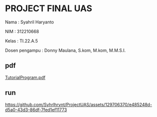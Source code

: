 # PROJECT FINAL UAS 

Nama : Syahril Haryanto

NIM : 312210668

Kelas : TI.22.A.5

Dosen pengampu : Donny Maulana, S.kom, M.kom, M.M.S.I.

## pdf

[TutorialProgram.pdf](https://github.com/Syhrlhrynt/ProjectUAS/files/13950013/TutorialProgram.pdf)


## run

https://github.com/Syhrlhrynt/ProjectUAS/assets/129706370/e485248d-d5a0-43d3-86df-7fed1ef11773






